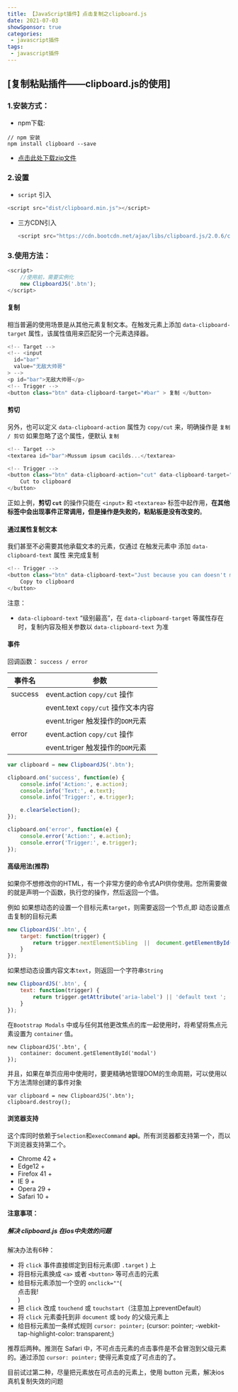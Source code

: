 ```yaml
---
title: 【JavaScript插件】点击复制之clipboard.js
date: 2021-07-03
showSponsor: true
categories:
 - javascript插件
tags:
 - javascript插件
---
```


## [复制粘贴插件——clipboard.js的使用]

### 1.安装方式：

- npm下载:

```
// npm 安装
npm install clipboard --save
```

- [点击此处下载zip文件](href="https://github.com/zenorocha/clipboard.js/archive/master.zip")

### 2.设置

- `script` 引入

```javascript
<script src="dist/clipboard.min.js"></script>
```

- 三方CDN引入

  ```javascript
  <script src="https://cdn.bootcdn.net/ajax/libs/clipboard.js/2.0.6/clipboard.min.js"></script>
  ```



### 3.使用方法：

```javascript
<script>
    //使用前，需要实例化
	new ClipboardJS('.btn');
</script>
```

#### 	复制

相当普遍的使用场景是从其他元素复制文本。在触发元素上添加 `data-clipboard-target` 属性，该属性值用来匹配另一个元素选择器。

```javascript
<!-- Target -->
<!-- <input
  id="bar"
  value="无敌大帅哥"
> -->
<p id="bar">无敌大帅哥</p>
<!-- Trigger -->
<button class="btn" data-clipboard-target="#bar" > 复制 </button>
```

#### 剪切

另外，也可以定义 `data-clipboard-action` 属性为 `copy/cut` 来，明确操作是 `复制 / 剪切`
如果忽略了这个属性，便默认 `复制`

```javascript
<!-- Target -->
<textarea id="bar">Mussum ipsum cacilds...</textarea>

<!-- Trigger -->
<button class="btn" data-clipboard-action="cut" data-clipboard-target="#bar">
    Cut to clipboard
</button>
```

正如上例，**剪切 `cut`** 的操作只能在 `<input>` 和 `<textarea>` 标签中起作用，**在其他标签中会出现事件正常调用，但是操作是失败的，粘贴板是没有改变的**。

#### 通过属性复制文本

我们甚至不必需要其他承载文本的元素，仅通过 在触发元素中 添加 `data-clipboard-text` 属性 来完成复制

```javascript
<!-- Trigger -->
<button class="btn" data-clipboard-text="Just because you can doesn't mean you should — clipboard.js">
    Copy to clipboard
</button>
```

注意：

- `data-clipboard-text` “级别最高”，在 `data-clipboard-target` 等属性存在时，复制内容及相关参数以 `data-clipboard-text` 为准

#### 事件

回调函数： `success / error`

| 事件名  | 参数                               |
| ------- | ---------------------------------- |
| success | event.action `copy/cut` 操作       |
|         | event.text `copy/cut` 操作文本内容 |
|         | event.triger 触发操作的`DOM`元素   |
| error   | event.action `copy/cut` 操作       |
|         | event.triger 触发操作的`DOM`元素   |

```javascript
var clipboard = new ClipboardJS('.btn');

clipboard.on('success', function(e) {
    console.info('Action:', e.action);
    console.info('Text:', e.text);
    console.info('Trigger:', e.trigger);

    e.clearSelection();
});

clipboard.on('error', function(e) {
    console.error('Action:', e.action);
    console.error('Trigger:', e.trigger);
});
```

#### 高级用法(推荐)

如果你不想修改你的HTML，有一个非常方便的命令式API供你使用。您所需要做的就是声明一个函数，执行您的操作，然后返回一个值。

例如 如果想动态的设置一个目标元素`target`，则需要返回一个节点,即 动态设置点击复制的目标元素

```javascript
new ClipboardJS('.btn', {
    target: function(trigger) {
        return trigger.nextElementSibling  ||  document.getElementById('name');
    }
});
```

如果想动态设置内容文本`text`，则返回一个字符串`String`

```javascript
new ClipboardJS('.btn', {
    text: function(trigger) {
        return trigger.getAttribute('aria-label') || 'default text ';
    }
});
```

在`Bootstrap Modals` 中或与任何其他更改焦点的库一起使用时，将希望将焦点元素设置为 `container` 值。

```
new ClipboardJS('.btn', {
    container: document.getElementById('modal')
});
```

并且，如果在单页应用中使用时，要更精确地管理DOM的生命周期，可以使用以下方法清除创建的事件对象

```
var clipboard = new ClipboardJS('.btn');
clipboard.destroy();
```

#### 浏览器支持

这个库同时依赖于`Selection`和`execCommand` **api**。所有浏览器都支持第一个，而以下浏览器支持第二个。

- Chrome 42 +
- Edge12 +
- Firefox 41 +
- IE 9 +
- Opera 29 +
- Safari 10 +



#### 注意事项：

##### 解决 clipboard.js 在ios中失效的问题

解决办法有6种：

- 将 `click` 事件直接绑定到目标元素(即 `.target` ) 上
- 将目标元素换成 `<a>` 或者 `<button>` 等可点击的元素
- 给目标元素添加一个空的 `onclick=""`(<div class="target" onclick="">点击我!</div>)
- 把 `click` 改成 `touchend` 或 `touchstart`（注意加上preventDefault）
- 将 `click` 元素委托到非 `document` 或 `body` 的父级元素上
- 给目标元素加一条样式规则 `cursor: pointer;` (cursor: pointer; -webkit-tap-highlight-color: transparent;)

推荐后两种。推测在 Safari 中，不可点击元素的点击事件是不会冒泡到父级元素的。通过添加 `cursor: pointer;` 使得元素变成了可点击的了。



目前试过第二种，尽量把元素放在可点击的元素上，使用 button  元素，解决ios 真机复制失效的问题